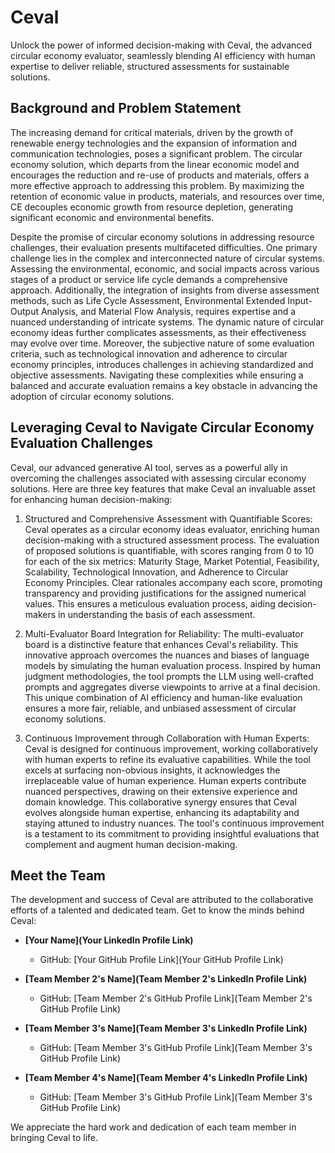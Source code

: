 # Ceval

Unlock the power of informed decision-making with Ceval, the advanced circular economy evaluator, seamlessly blending AI efficiency with human expertise to deliver reliable, structured assessments for sustainable solutions.

## Background and Problem Statement

The increasing demand for critical materials, driven by the growth of renewable energy technologies and the expansion of information and communication technologies, poses a significant problem. The circular economy solution, which departs from the linear economic model and encourages the reduction and re-use of products and materials, offers a more effective approach to addressing this problem. By maximizing the retention of economic value in products, materials, and resources over time, CE decouples economic growth from resource depletion, generating significant economic and environmental benefits.

Despite the promise of circular economy solutions in addressing resource challenges, their evaluation presents multifaceted difficulties. One primary challenge lies in the complex and interconnected nature of circular systems. Assessing the environmental, economic, and social impacts across various stages of a product or service life cycle demands a comprehensive approach. Additionally, the integration of insights from diverse assessment methods, such as Life Cycle Assessment, Environmental Extended Input-Output Analysis, and Material Flow Analysis, requires expertise and a nuanced understanding of intricate systems. The dynamic nature of circular economy ideas further complicates assessments, as their effectiveness may evolve over time. Moreover, the subjective nature of some evaluation criteria, such as technological innovation and adherence to circular economy principles, introduces challenges in achieving standardized and objective assessments. Navigating these complexities while ensuring a balanced and accurate evaluation remains a key obstacle in advancing the adoption of circular economy solutions.

## Leveraging Ceval to Navigate Circular Economy Evaluation Challenges

Ceval, our advanced generative AI tool, serves as a powerful ally in overcoming the challenges associated with assessing circular economy solutions. Here are three key features that make Ceval an invaluable asset for enhancing human decision-making:

1. Structured and Comprehensive Assessment with Quantifiable Scores:
   Ceval operates as a circular economy ideas evaluator, enriching human decision-making with a structured assessment process.
   The evaluation of proposed solutions is quantifiable, with scores ranging from 0 to 10 for each of the six metrics: Maturity Stage, Market Potential, Feasibility, Scalability, Technological Innovation, and Adherence to Circular Economy Principles.
   Clear rationales accompany each score, promoting transparency and providing justifications for the assigned numerical values. This ensures a meticulous evaluation process, aiding decision-makers in understanding the basis of each assessment.

2. Multi-Evaluator Board Integration for Reliability:
   The multi-evaluator board is a distinctive feature that enhances Ceval's reliability. This innovative approach overcomes the nuances and biases of language models by simulating the human evaluation process.
   Inspired by human judgment methodologies, the tool prompts the LLM using well-crafted prompts and aggregates diverse viewpoints to arrive at a final decision. This unique combination of AI efficiency and human-like evaluation ensures a more fair, reliable, and unbiased assessment of circular economy solutions.

3. Continuous Improvement through Collaboration with Human Experts:
   Ceval is designed for continuous improvement, working collaboratively with human experts to refine its evaluative capabilities.
   While the tool excels at surfacing non-obvious insights, it acknowledges the irreplaceable value of human experience. Human experts contribute nuanced perspectives, drawing on their extensive experience and domain knowledge.
   This collaborative synergy ensures that Ceval evolves alongside human expertise, enhancing its adaptability and staying attuned to industry nuances. The tool's continuous improvement is a testament to its commitment to providing insightful evaluations that complement and augment human decision-making.

## Meet the Team

The development and success of Ceval are attributed to the collaborative efforts of a talented and dedicated team. Get to know the minds behind Ceval:

- **[Your Name](Your LinkedIn Profile Link)**

  - GitHub: [Your GitHub Profile Link](Your GitHub Profile Link)

- **[Team Member 2's Name](Team Member 2's LinkedIn Profile Link)**

  - GitHub: [Team Member 2's GitHub Profile Link](Team Member 2's GitHub Profile Link)

- **[Team Member 3's Name](Team Member 3's LinkedIn Profile Link)**

  - GitHub: [Team Member 3's GitHub Profile Link](Team Member 3's GitHub Profile Link)

- **[Team Member 4's Name](Team Member 4's LinkedIn Profile Link)**
  - GitHub: [Team Member 3's GitHub Profile Link](Team Member 3's GitHub Profile Link)

We appreciate the hard work and dedication of each team member in bringing Ceval to life.
